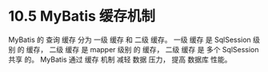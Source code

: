 # 10.5 MyBatis 缓存机制

MyBatis 的 查询 缓存 分为 一级 缓存 和 二级 缓存。 一级 缓存 是 SqlSession 级别 的 缓存， 二级 缓存 是 mapper 级别 的 缓存， 二级 缓存 是 多个 SqlSession 共享 的。 MyBatis 通过 缓存 机制 减轻 数据 压力， 提高 数据库 性能。





